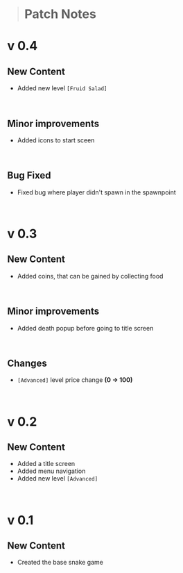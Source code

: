 > # Patch Notes

# v 0.4
## New Content
- Added new level `[Fruid Salad]`

<br>

## Minor improvements
- Added icons to start sceen

<br>

## Bug Fixed
- Fixed bug where player didn't spawn in the spawnpoint

<br>

# v 0.3
## New Content
- Added coins, that can be gained by collecting food

<br>

## Minor improvements
- Added death popup before going to title screen

<br>

## Changes
- `[Advanced]` level price change **(0 → 100)**

<br>

# v 0.2
## New Content
- Added a title screen
- Added menu navigation
- Added new level `[Advanced]`

<br>

# v 0.1
## New Content
- Created the base snake game
